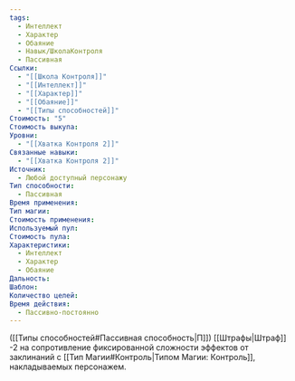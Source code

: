 ```yaml
---
tags:
  - Интеллект
  - Характер
  - Обаяние
  - Навык/ШколаКонтроля
  - Пассивная
Ссылки:
  - "[[Школа Контроля]]"
  - "[[Интеллект]]"
  - "[[Характер]]"
  - "[[Обаяние]]"
  - "[[Типы способностей]]"
Стоимость: "5"
Стоимость выкупа: 
Уровни:
  - "[[Хватка Контроля 2]]"
Связанные навыки:
  - "[[Хватка Контроля 2]]"
Источник:
  - Любой доступный персонажу
Тип способности:
  - Пассивная
Время применения: 
Тип магии: 
Стоимость применения: 
Используемый пул: 
Стоимость пула: 
Характеристики:
  - Интеллект
  - Характер
  - Обаяние
Дальность: 
Шаблон: 
Количество целей: 
Время действия:
  - Пассивно-постоянно
---
```

([[Типы способностей#Пассивная способность|П]]) [[Штрафы|Штраф]] -2 на сопротивление фиксированной сложности эффектов от заклинаний с [[Тип Магии#Контроль|Типом Магии: Контроль]], накладываемых персонажем.